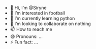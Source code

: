 - 👋 Hi, I’m @Siryne
- 👀 I’m interested in football
- 🌱 I’m currently learning python
- 💞️ I’m looking to collaborate on nothing
- 📫 How to reach me 
- 😄 Pronouns: ...
- ⚡ Fun fact: ...

<!---
Siryma/Siryma is a ✨ special ✨ repository because its `README.md` (this file) appears on your GitHub profile.
You can click the Preview link to take a look at your changes.
--->
